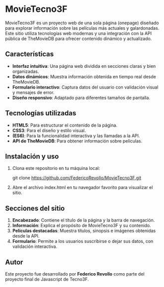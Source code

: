 # MovieTecno3F

MovieTecno3F es un proyecto web de una sola página (onepage) diseñado para explorar información sobre las películas más actuales y galardonadas. Este sitio utiliza tecnologías web modernas y una integración con la API pública de TheMovieDB para ofrecer contenido dinámico y actualizado.

## Características

- **Interfaz intuitiva**: Una página web dividida en secciones claras y bien organizadas.
- **Datos dinámicos**: Muestra información obtenida en tiempo real desde TheMovieDB.
- **Formulario interactivo**: Captura datos del usuario con validación visual y mensajes de error.
- **Diseño responsivo**: Adaptado para diferentes tamaños de pantalla.

## Tecnologías utilizadas

- **HTML5**: Para estructurar el contenido de la página.
- **CSS3**: Para el diseño y estilo visual.
- **(ES6)**: Para la funcionalidad interactiva y las llamadas a la API.
- **API de TheMovieDB**: Para obtener información sobre películas.

## Instalación y uso

1. Clona este repositorio en tu máquina local:

   git clone https://github.com/FedericoRevollo/MovieTecno3F.git

2. Abre el archivo index.html en tu navegador favorito para visualizar el sitio.

## Secciones del sitio

1. **Encabezado**: Contiene el título de la página y la barra de navegación.
2. **Información**: Explica el propósito de MovieTecno3F y su contenido.
3. **Películas destacadas**: Muestra títulos, sinopsis e imágenes obtenidas desde la API.
4. **Formulario**: Permite a los usuarios suscribirse o dejar sus datos, con validación interactiva.

## Autor
Este proyecto fue desarrollado por **Federico Revollo** como parte del proyecto final de Javascript de Tecno3F.
